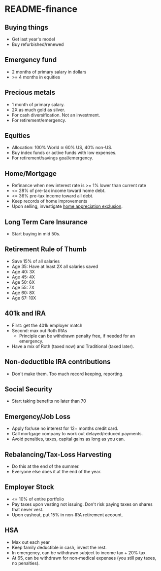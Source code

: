 # README-finance

## Buying things
* Get last year's model
* Buy refurbished/renewed

## Emergency fund

* 2 months of primary salary in dollars
* &gt;= 4 months in equities

## Precious metals

* 1 month of primary salary.
* 2X as much gold as silver.
* For cash diversification. Not an investment.
* For retirement/emergency.

## Equities

* Allocation: 100% World &cong; 60% US, 40% non-US.
* Buy index funds or active funds with low expenses.
* For retirement/savings goal/emergency.

## Home/Mortgage

* Refinance when new interest rate is &gt;= 1% lower than current rate
* &lt;= 28% of pre-tax income toward home debt.
* &lt;= 36% pre-tax income toward all debt.
* Keep records of home improvements
* Upon selling, investigate [home appreciation exclusion](https://wallethacks.com/selling-home-capital-gains-exclusion/).

## Long Term Care Insurance

* Start buying in mid 50s.

## Retirement Rule of Thumb

* Save 15% of all salaries
* Age 35: Have at least 2X all salaries saved
* Age 40: 3X
* Age 45: 4X
* Age 50: 6X
* Age 55: 7X
* Age 60: 8X
* Age 67: 10X

## 401k and IRA

* First: get the 401k employer match
* Second: max out Roth IRAs
  * Principle can be withdrawn penalty free, if needed for an emergency.
* Have a mix of Roth (taxed now) and Traditional (taxed later).

## Non-deductible IRA contributions

* Don't make them. Too much record keeping, reporting.

## Social Security

* Start taking benefits no later than 70

## Emergency/Job Loss

* Apply for/use no interest for 12+ months credit card.
* Call mortgage company to work out delayed/reduced payments.
* Avoid penalties, taxes, capital gains as long as you can.

## Rebalancing/Tax-Loss Harvesting

* Do this at the end of the summer.
* Everyone else does it at the end of the year.

## Employer Stock

* &lt;= 10% of entire portfolio
* Pay taxes upon vesting not issuing. Don't risk paying taxes on shares that never vest.
* Upon cashout, put 15% in non-IRA retirement account.

## HSA

* Max out each year
* Keep family deductible in cash, invest the rest.
* In emergency, can be withdrawn subject to income tax + 20% tax.
* At 65, can be withdrawn for non-medical expenses (you still pay taxes, no penalties).
